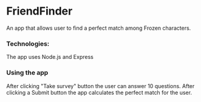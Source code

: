 # FriendFinder

An app that allows user to find a perfect match among Frozen characters.


### Technologies:

The app uses Node.js and Express

### Using the app

After clicking "Take survey" button the user can answer 10 questions. After clicking a Submit button the app calculates the perfect match for the user.